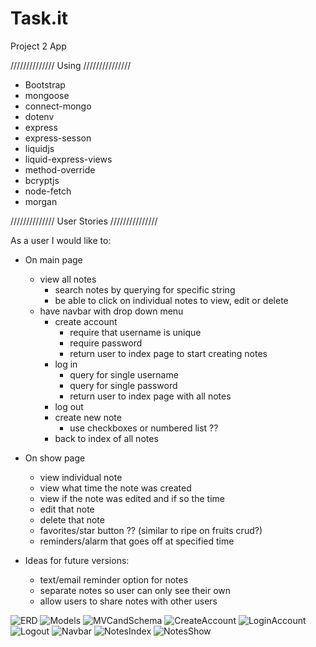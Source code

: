 # Task.it
Project 2 App

////////////// Using ///////////////
- Bootstrap
- mongoose
- connect-mongo
- dotenv
- express
- express-sesson
- liquidjs
- liquid-express-views
- method-override
- bcryptjs
- node-fetch
- morgan


////////////// User Stories ///////////////

As a user I would like to:

- On main page
    - view all notes
        - search notes by querying for specific string
        - be able to click on individual notes to view, edit or delete
    - have navbar with drop down menu
        - create account
            - require that username is unique
            - require password
            - return user to index page to start creating notes
        - log in
            - query for single username
            - query for single password
            - return user to index page with all notes
        - log out
        - create new note
            - use checkboxes or numbered list ??
        - back to index of all notes

- On show page
    - view individual note
    - view what time the note was created
    - view if the note was edited and if so the time
    - edit that note
    - delete that note
    - favorites/star button ?? (similar to ripe on fruits crud?)
    - reminders/alarm that goes off at specified time


- Ideas for future versions:
    - text/email reminder option for notes
    - separate notes so user can only see their own
    - allow users to share notes with other users


![ERD](wireframes/ERD.jpg)
![Models](wireframes/models.jpg)
![MVCandSchema](wireframes/MVCandSchema.jpg)
![CreateAccount](wireframes/P2createaccount.jpg)
![LoginAccount](wireframes/P2loginaccount.jpg)
![Logout](wireframes/P2logout.jpg)
![Navbar](wireframes/P2navbar.jpg)
![NotesIndex](wireframes/P2notesindex.jpg)
![NotesShow](wireframes/P2showpage.jpg)
